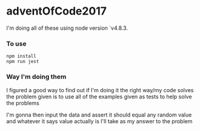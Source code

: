 # adventOfCode2017

I'm doing all of these using node version `v4.8.3.
### To use
```
npm install
npm run jest
```

### Way I'm doing them
I figured a good way to find out if I'm doing it the right way/my code solves the problem given is to use all of the examples given as tests to help solve the problems

I'm gonna then input the data and assert it should equal any random value and whatever it says value actually is I'll take as my answer to the problem
